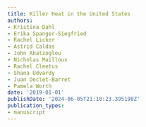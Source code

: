 ```yaml
---
title: Killer Heat in the United States
authors:
- Kristina Dahl
- Erika Spanger-Siegfried
- Rachel Licker
- Astrid Caldas
- John Abatzoglou
- Nicholas Mailloux
- Rachel Cleetus
- Shana Udvardy
- Juan Declet-Barret
- Pamela Worth
date: '2019-01-01'
publishDate: '2024-06-05T21:10:23.395190Z'
publication_types:
- manuscript
---
```

